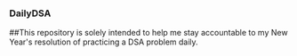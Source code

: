 ### DailyDSA

##This repository is solely intended to help me stay accountable to my New Year's resolution of practicing a DSA problem daily.
